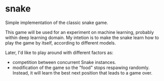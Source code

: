 # snake
Simple implementation of the classic snake game.

This game will be used for an experiment on machine learning, probably within deep learning domain. 
My intetion is to make the snake learn how to play the game by itself, according to different models.

Later, I'd like to play around with different factors as: 
 - competition between concurrent Snake instances.
 - modification of the game so the "food" stops respawing randomly. Instead, it will learn the best next position
   that leads to a game over.
